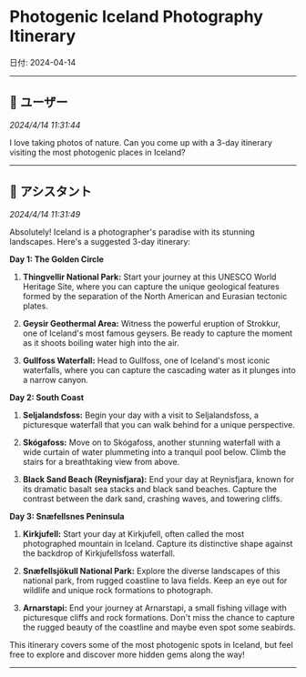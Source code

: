 # Photogenic Iceland Photography Itinerary

日付: 2024-04-14

---

## 👤 ユーザー
*2024/4/14 11:31:44*

I love taking photos of nature. Can you come up with a 3-day itinerary visiting the most photogenic places in Iceland?

---

## 🤖 アシスタント
*2024/4/14 11:31:49*

Absolutely! Iceland is a photographer's paradise with its stunning landscapes. Here's a suggested 3-day itinerary:

**Day 1: The Golden Circle**

1. **Thingvellir National Park:** Start your journey at this UNESCO World Heritage Site, where you can capture the unique geological features formed by the separation of the North American and Eurasian tectonic plates.

2. **Geysir Geothermal Area:** Witness the powerful eruption of Strokkur, one of Iceland's most famous geysers. Be ready to capture the moment as it shoots boiling water high into the air.

3. **Gullfoss Waterfall:** Head to Gullfoss, one of Iceland's most iconic waterfalls, where you can capture the cascading water as it plunges into a narrow canyon.

**Day 2: South Coast**

1. **Seljalandsfoss:** Begin your day with a visit to Seljalandsfoss, a picturesque waterfall that you can walk behind for a unique perspective.

2. **Skógafoss:** Move on to Skógafoss, another stunning waterfall with a wide curtain of water plummeting into a tranquil pool below. Climb the stairs for a breathtaking view from above.

3. **Black Sand Beach (Reynisfjara):** End your day at Reynisfjara, known for its dramatic basalt sea stacks and black sand beaches. Capture the contrast between the dark sand, crashing waves, and towering cliffs.

**Day 3: Snæfellsnes Peninsula**

1. **Kirkjufell:** Start your day at Kirkjufell, often called the most photographed mountain in Iceland. Capture its distinctive shape against the backdrop of Kirkjufellsfoss waterfall.

2. **Snæfellsjökull National Park:** Explore the diverse landscapes of this national park, from rugged coastline to lava fields. Keep an eye out for wildlife and unique rock formations to photograph.

3. **Arnarstapi:** End your journey at Arnarstapi, a small fishing village with picturesque cliffs and rock formations. Don't miss the chance to capture the rugged beauty of the coastline and maybe even spot some seabirds.

This itinerary covers some of the most photogenic spots in Iceland, but feel free to explore and discover more hidden gems along the way!

---

